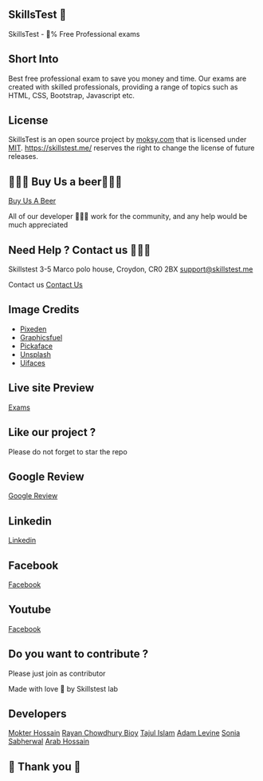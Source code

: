 ## SkillsTest 👋
SkillsTest - 💯% Free Professional exams 

## Short Into 
Best free professional exam to save you money and time. Our exams are created with skilled professionals, providing a range of topics such as HTML, CSS, Bootstrap, Javascript etc.



## License 

SkillsTest is an open source project by [moksy.com](https://skillstest.me/) that is licensed under [MIT](https://opensource.org/licenses/MIT).
https://skillstest.me/ reserves the right to change the license of future releases.

## 🍺🍺🍺 Buy Us a beer🍺🍺🍺
[Buy Us A Beer](https://www.paypal.com/donate/?hosted_button_id=Q279LEZ5BAWBY)

All of our developer 🙇🙇🙇 work for the community, and any help would be much appreciated 


## Need Help ? Contact us 🙋🙋🙋
Skillstest 
3-5 Marco polo house, Croydon, CR0 2BX
support@skillstest.me


Contact us 
[Contact Us](https://skillstest.me/contact-us.php)

## Image Credits

- [Pixeden](http://www.pixeden.com/psd-web-elements/flat-responsive-showcase-psd)
- [Graphicsfuel](https://www.graphicsfuel.com/2013/02/13-high-resolution-blur-backgrounds/)
- [Pickaface](https://pickaface.net/)
- [Unsplash](https://unsplash.com/)
- [Uifaces](http://uifaces.com/)


## Live site Preview 

[Exams](https://skillstest.me)


## Like our project ? 
   Please do not forget to star the repo 

## Google Review 
[Google Review](https://g.page/r/CWIjjM1wv6tFEB0/review)


## Linkedin 
[Linkedin](https://www.linkedin.com/company/skillstest/)


## Facebook 
[Facebook](https://www.facebook.com/skillstest)



## Youtube 
[Facebook](https://www.youtube.com/channel/UCTXQx-lXRoOeGy9b-B0RXMg)


## Do you want to contribute ? 
Please just join as contributor 

Made with love 🧡 by Skillstest lab 

## Developers 
[Mokter Hossain](https://www.linkedin.com/in/mr-mokter/)
[Rayan Chowdhury Bioy](https://www.linkedin.com/in/rayhan-chowdhury-bijoy-b787ab224/)
[Tajul Islam](#)
[Adam Levine](#)
[Sonia Sabherwal](https://www.linkedin.com/in/sonia-sabherwal-28154b45/)
[Arab Hossain](https://www.linkedin.com/in/arabhossain/)



## 🙏 Thank you 🙏
